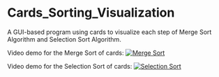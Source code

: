 # Cards_Sorting_Visualization
A GUI-based program using cards to visualize each step of Merge Sort Algorithm and Selection Sort Algorithm.

Video demo for the Merge Sort of cards:
[![Merge Sort](https://i.imgur.com/zxUWg2b.png)](https://www.youtube.com/watch?v=i81CX0gLhZk)

Video demo for the Selection Sort of cards:
[![Selection Sort](https://i.imgur.com/wbroWlX.png)](https://www.youtube.com/watch?v=MTXl66v03a8)
